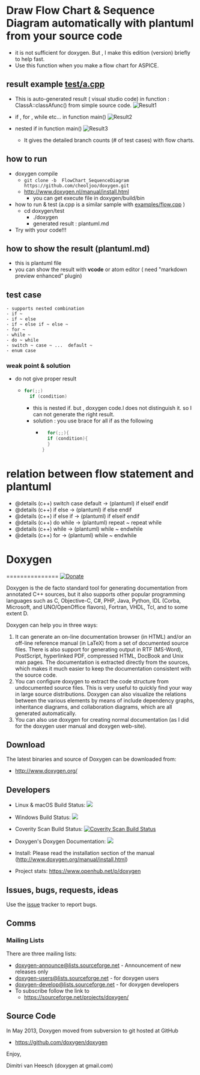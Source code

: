 # Draw Flow Chart & Sequence Diagram automatically with plantuml from your source code
- it is not sufficient for doxygen. But , I make this edition (version) briefly to help fast.
- Use this function when you make a flow chart for ASPICE.

## result example [test/a.cpp](./test/a.cpp)

- This is auto-generated result ( visual studio code) in function : ClassA::classAfunc() from simple source code.
![Result1](./doc/FC_SD1.png)

- if , for , while etc... in function main()
![Result2](./doc/FC_SD2.png)

- nested if  in function main()
![Result3](./doc/FC_SD3.png)


	- It gives the detailed branch counts (# of test cases) with flow charts.  

## how to run

- doxygen compile 
    - ```git clone -b  FlowChart_SequenceDiagram  https://github.com/cheoljoo/doxygen.git```
    - http://www.doxygen.nl/manual/install.html
      - you can get execute file in doxygen/build/bin
- how to run & test (a.cpp is a similar sample with [examples/flow.cpp](./examples/flow.cpp)  )
  - cd doxygen/test
    - ./doxygen
    - generated result : plantuml.md 
- Try with your code!!!

## how to show the result (plantuml.md)
- this is plantuml file
- you can show the result with **vcode** or atom editor ( need "markdown preview enhanced" plugin)


## test case 
    - supports nested combination
    - if ~
    - if ~ else
    - if ~ else if ~ else ~
    - for ~
    - while ~
    - do ~ while
    - switch ~ case ~ ...  default ~
    - enum case

### weak point & solution
- do not give proper result
  - ```cpp
    for(;;)
      if (condition)
    ```
    - this is nested if. but , doxygen code.l does not distinguish it. so I can not generate the right result.
    - solution : you use brace for all if as the following
      - ```cpp
    	  for(;;){
          if (condition){
          }
        }
        ```


# relation between flow statement and plantuml
 * @details (c++) switch case default -> (plantuml) if elseif  endif
 * @details (c++) if else     -> (plantuml) if else endif
 * @details (c++) if else if  -> (plantuml) if elseif  endif
 * @details (c++) do while    -> (plantuml) repeat ~ repeat while
 * @details (c++) while       -> (plantuml) while ~ endwhile
 * @details (c++) for         -> (plantuml) while ~ endwhile







# Doxygen
===============
[![Donate](https://img.shields.io/badge/Donate-PayPal-green.svg)](https://www.paypal.com/cgi-bin/webscr?cmd=_s-xclick&hosted_button_id=9HHLRBCC8B2B8)

Doxygen is the de facto standard tool for generating documentation from
annotated C++ sources, but it also supports other popular programming
languages such as C, Objective-C, C#, PHP, Java, Python, IDL
(Corba, Microsoft, and UNO/OpenOffice flavors), Fortran, VHDL, Tcl,
and to some extent D.

Doxygen can help you in three ways:

1. It can generate an on-line documentation browser (in HTML) and/or an
   off-line reference manual (in LaTeX) from a set of documented source files.
   There is also support for generating output in RTF (MS-Word), PostScript,
   hyperlinked PDF, compressed HTML, DocBook and Unix man pages.
   The documentation is extracted directly from the sources, which makes
   it much easier to keep the documentation consistent with the source code.
2. You can configure doxygen to extract the code structure from undocumented
   source files. This is very useful to quickly find your way in large
   source distributions. Doxygen can also visualize the relations between
   the various elements by means of include dependency graphs, inheritance
   diagrams, and collaboration diagrams, which are all generated automatically.
3. You can also use doxygen for creating normal documentation (as I did for
   the doxygen user manual and doxygen web-site).

Download
---------
The latest binaries and source of Doxygen can be downloaded from:
* http://www.doxygen.org/

Developers
---------
* Linux & macOS Build Status: <a href="https://travis-ci.org/doxygen/doxygen"><img src="https://secure.travis-ci.org/doxygen/doxygen.png?branch=master"/></a>
* Windows Build Status: <a href="https://ci.appveyor.com/project/doxygen/doxygen"><img src="https://ci.appveyor.com/api/projects/status/github/doxygen/doxygen"/></a>

* Coverity Scan Build Status: <a href="https://scan.coverity.com/projects/2860"> <img alt="Coverity Scan Build Status" src="https://scan.coverity.com/projects/2860/badge.svg"/> </a>

* Doxygen's Doxygen Documentation: <a href="https://codedocs.xyz/doxygen/doxygen/"><img src="https://codedocs.xyz/doxygen/doxygen.svg"/></a>

* Install: Please read the installation section of the manual (http://www.doxygen.org/manual/install.html)

* Project stats: https://www.openhub.net/p/doxygen

Issues, bugs, requests, ideas
----------------------------------
Use the [issue](https://github.com/doxygen/doxygen/issues) tracker to report bugs.

Comms
----------------------------------
### Mailing Lists ###

There are three mailing lists:

* doxygen-announce@lists.sourceforge.net     - Announcement of new releases only
* doxygen-users@lists.sourceforge.net        - for doxygen users
* doxygen-develop@lists.sourceforge.net      - for doxygen developers
* To subscribe follow the link to
    * https://sourceforge.net/projects/doxygen/

Source Code
----------------------------------
In May 2013, Doxygen moved from
subversion to git hosted at GitHub
* https://github.com/doxygen/doxygen

Enjoy,

Dimitri van Heesch (doxygen at gmail.com)
